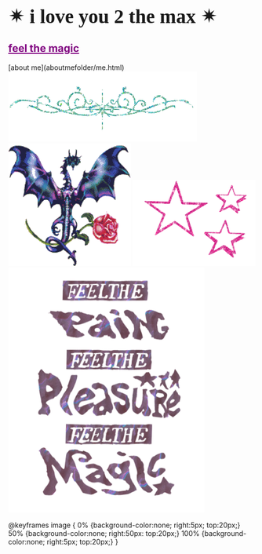 <html>
<h1 style="font-family:luminari;
           font-size:40px">&#10036; i love you 2 the max &#10036;</h1>
  <h2><a href="artfolder/art.html" style="color: purple;">feel the magic</a></h2>
           </html>
  [about me](aboutmefolder/me.html)
<html>
<body background="IMG_3972.jpg">
<img style="background:none;"
     src="pcoddxGLi.gif">
  <div>
<img style="background:none;"
     src="4T9o7eqjc.gif"
     width="250"
     height="250">
<img style="background: none;"
                src="1113638.gif"
                width="250"
                height="175">
                
 <head>
  <img class="image"       src="https://raw.githubusercontent.com/prettygirlmilkingacow/prettygirlmilkingacow.github.io/main/FEEL%20THE-01%20web.png"
     style="background: none;"
           width="400px"
           height="500px"
           position: fixed;
           top: 20px;
           right: 5px;
           animation-name:image;
           animation-duration: 3s;
           animation-iteration-count: infinite;}>
          
@keyframes image {
0% {background-color:none; right:5px; top:20px;} 
50% {background-color:none; right:50px: top:20px;}
100% {background-color:none; right:5px; top:20px;}
            }
</head>
        
       
